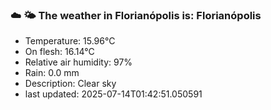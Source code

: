### ☁️ 🌤️  The weather in Florianópolis is: Florianópolis

- Temperature: 15.96°C
- On flesh: 16.14°C
- Relative air humidity: 97%
- Rain: 0.0 mm
- Description: Clear sky
- last updated: 2025-07-14T01:42:51.050591
